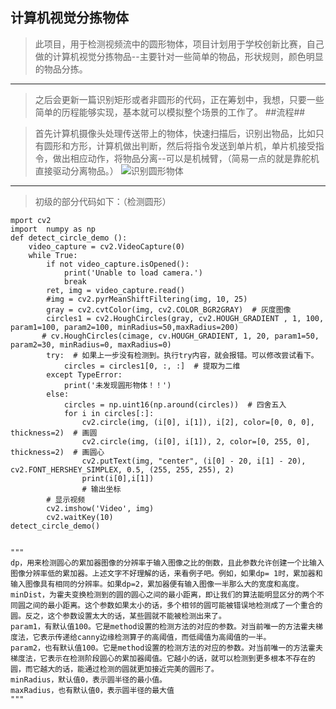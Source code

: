 
## 计算机视觉分拣物体 ##
> 此项目，用于检测视频流中的圆形物体，项目计划用于学校创新比赛，自己做的计算机视觉分拣物品--主要针对一些简单的物品，形状规则，颜色明显的物品分拣。


----------

> 之后会更新一篇识别矩形或者非圆形的代码，正在筹划中，我想，只要一些简单的历程能够实现，基本就可以模拟整个场景的工作了。
##流程##

> 首先计算机摄像头处理传送带上的物体，快速扫描后，识别出物品，比如只有圆形和方形，计算机做出判断，然后将指令发送到单片机，单片机接受指令，做出相应动作，将物品分离--可以是机械臂，（简易一点的就是靠舵机直接驱动分离物品。）
![识别圆形物体](http://img.blog.csdn.net/20180321093527245?watermark/2/text/aHR0cDovL2Jsb2cuY3Nkbi5uZXQvc3dpdGNoX2xvdmVfY2FzZQ==/font/5a6L5L2T/fontsize/400/fill/I0JBQkFCMA==/dissolve/70/gravity/SouthEast)


----------

> 初级的部分代码如下：（检测圆形）


```
mport cv2
import  numpy as np
def detect_circle_demo ():
    video_capture = cv2.VideoCapture(0)
    while True:
        if not video_capture.isOpened():
            print('Unable to load camera.')
            break
        ret, img = video_capture.read()
        #img = cv2.pyrMeanShiftFiltering(img, 10, 25)
        gray = cv2.cvtColor(img, cv2.COLOR_BGR2GRAY)  # 灰度图像
        circles1 = cv2.HoughCircles(gray, cv2.HOUGH_GRADIENT , 1, 100, param1=100, param2=100, minRadius=50,maxRadius=200)
       # cv.HoughCircles(cimage, cv.HOUGH_GRADIENT, 1, 20, param1=50, param2=30, minRadius=0, maxRadius=0)
        try:  # 如果上一步没有检测到。执行try内容，就会报错。可以修改尝试看下。
            circles = circles1[0, :, :]  # 提取为二维
        except TypeError:
            print('未发现圆形物体！！')
        else:
            circles = np.uint16(np.around(circles))  # 四舍五入
            for i in circles[:]:
                cv2.circle(img, (i[0], i[1]), i[2], color=[0, 0, 0], thickness=2)  # 画圆
                cv2.circle(img, (i[0], i[1]), 2, color=[0, 255, 0], thickness=2)  # 画圆心
                cv2.putText(img, "center", (i[0] - 20, i[1] - 20), cv2.FONT_HERSHEY_SIMPLEX, 0.5, (255, 255, 255), 2)
                print(i[0],i[1])
                # 输出坐标
        # 显示视频
        cv2.imshow('Video', img)
        cv2.waitKey(10)
detect_circle_demo()


"""
dp，用来检测圆心的累加器图像的分辨率于输入图像之比的倒数，且此参数允许创建一个比输入图像分辨率低的累加器。上述文字不好理解的话，来看例子吧。例如，如果dp= 1时，累加器和输入图像具有相同的分辨率。如果dp=2，累加器便有输入图像一半那么大的宽度和高度。
minDist，为霍夫变换检测到的圆的圆心之间的最小距离，即让我们的算法能明显区分的两个不同圆之间的最小距离。这个参数如果太小的话，多个相邻的圆可能被错误地检测成了一个重合的圆。反之，这个参数设置太大的话，某些圆就不能被检测出来了。
param1，有默认值100。它是method设置的检测方法的对应的参数。对当前唯一的方法霍夫梯度法，它表示传递给canny边缘检测算子的高阈值，而低阈值为高阈值的一半。
param2，也有默认值100。它是method设置的检测方法的对应的参数。对当前唯一的方法霍夫梯度法，它表示在检测阶段圆心的累加器阈值。它越小的话，就可以检测到更多根本不存在的圆，而它越大的话，能通过检测的圆就更加接近完美的圆形了。
minRadius，默认值0，表示圆半径的最小值。
maxRadius，也有默认值0，表示圆半径的最大值
"""
```
